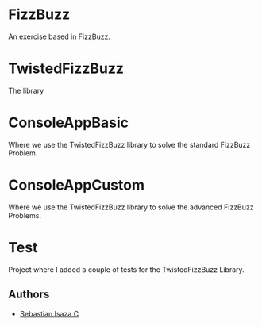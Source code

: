 
# FizzBuzz

An exercise based in FizzBuzz.


# TwistedFizzBuzz
The library

# ConsoleAppBasic
Where we use the TwistedFizzBuzz library to solve the standard FizzBuzz Problem.

# ConsoleAppCustom
Where we use the TwistedFizzBuzz library to solve the advanced FizzBuzz Problems.

# Test
Project where I added a couple of tests for the TwistedFizzBuzz Library.

## Authors

- [Sebastian Isaza C](https://www.linkedin.com/in/sebastian-isaza/)

